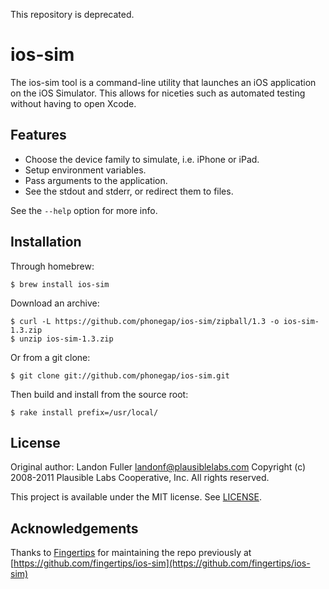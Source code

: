 This repository is deprecated.

ios-sim
=======

The ios-sim tool is a command-line utility that launches an iOS application on
the iOS Simulator. This allows for niceties such as automated testing without
having to open Xcode.

Features
--------

* Choose the device family to simulate, i.e. iPhone or iPad.
* Setup environment variables.
* Pass arguments to the application.
* See the stdout and stderr, or redirect them to files.

See the `--help` option for more info.

Installation
------------

Through homebrew:

    $ brew install ios-sim

Download an archive:

    $ curl -L https://github.com/phonegap/ios-sim/zipball/1.3 -o ios-sim-1.3.zip
    $ unzip ios-sim-1.3.zip

Or from a git clone:

    $ git clone git://github.com/phonegap/ios-sim.git

Then build and install from the source root:

    $ rake install prefix=/usr/local/

License
-------

Original author: Landon Fuller <landonf@plausiblelabs.com>
Copyright (c) 2008-2011 Plausible Labs Cooperative, Inc.
All rights reserved.

This project is available under the MIT license. See [LICENSE][license].

[license]: https://github.com/Fingertips/ios-sim/blob/master/LICENSE

Acknowledgements
----------------

Thanks to [Fingertips](https://github.com/fingertips) for maintaining the repo previously at [https://github.com/fingertips/ios-sim](https://github.com/fingertips/ios-sim)
